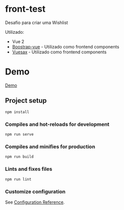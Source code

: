 # front-test

Desafio para criar uma Wishlist

Utilizado:
- Vue 2
- [Boostrap-vue](https://bootstrap-vue.org/) - Utilizado como frontend components
- [Vuesax](https://lusaxweb.github.io/vuesax/) - Utilizado como frontend components

# Demo

[Demo](https://front-test-git-main-bfervilha.vercel.app/)

## Project setup
```
npm install
```

### Compiles and hot-reloads for development
```
npm run serve
```

### Compiles and minifies for production
```
npm run build
```

### Lints and fixes files
```
npm run lint
```

### Customize configuration
See [Configuration Reference](https://cli.vuejs.org/config/).
